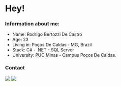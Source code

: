 # Hey!
<!--
**rodrigobertozzi/rodrigobertozzi** is a ✨ _special_ ✨ repository because its `README.md` (this file) appears on your --> 
### Information about me:
- Name: Rodrigo Bertozzi De Castro
- Age: 23
- Living in: Poços De Caldas - MG, Brazil
- Stack: C# - .NET - SQL Server
- University: PUC Minas - Campus Poços De Caldas.

### Contact
<div>
  <a href="https://www.linkedin.com/in/rodrigo-bertozzi-de-castro/" target="_blank"><img src="https://img.shields.io/badge/-LinkedIn-%230077B5?style=for-the-badge&logo=linkedin&logoColor=white" target="_blank"></a>
 <a href= "https://www.instagram.com/rodrigo_bertozzi/"> <img src="https://img.shields.io/badge/Instagram-E4405F?style=for-the-badge&logo=instagram&logoColor=white"> </a>
</div>


